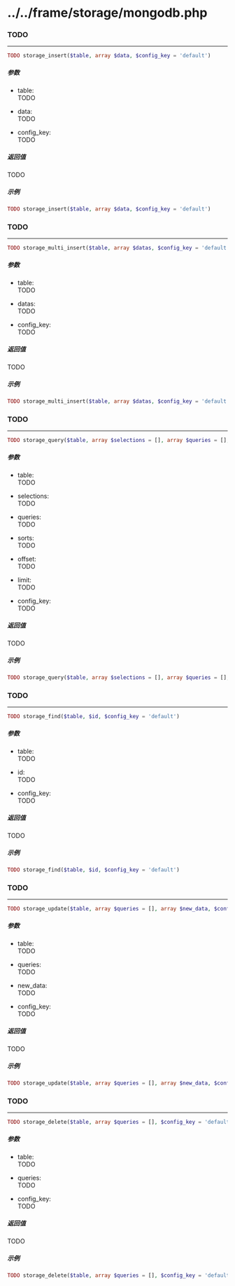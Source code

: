 # ../../frame/storage/mongodb.php












### TODO
----
```php
TODO storage_insert($table, array $data, $config_key = 'default')
```
##### 参数
- table:  
    TODO

- data:  
    TODO

- config_key:  
    TODO

##### 返回值
TODO

##### 示例
```php
TODO storage_insert($table, array $data, $config_key = 'default')
```











### TODO
----
```php
TODO storage_multi_insert($table, array $datas, $config_key = 'default')
```
##### 参数
- table:  
    TODO

- datas:  
    TODO

- config_key:  
    TODO

##### 返回值
TODO

##### 示例
```php
TODO storage_multi_insert($table, array $datas, $config_key = 'default')
```











### TODO
----
```php
TODO storage_query($table, array $selections = [], array $queries = [], array $sorts = [], $offset = 0, $limit = 1000, $config_key = 'default')
```
##### 参数
- table:  
    TODO

- selections:  
    TODO

- queries:  
    TODO

- sorts:  
    TODO

- offset:  
    TODO

- limit:  
    TODO

- config_key:  
    TODO

##### 返回值
TODO

##### 示例
```php
TODO storage_query($table, array $selections = [], array $queries = [], array $sorts = [], $offset = 0, $limit = 1000, $config_key = 'default')
```











### TODO
----
```php
TODO storage_find($table, $id, $config_key = 'default')
```
##### 参数
- table:  
    TODO

- id:  
    TODO

- config_key:  
    TODO

##### 返回值
TODO

##### 示例
```php
TODO storage_find($table, $id, $config_key = 'default')
```











### TODO
----
```php
TODO storage_update($table, array $queries = [], array $new_data, $config_key = 'default')
```
##### 参数
- table:  
    TODO

- queries:  
    TODO

- new_data:  
    TODO

- config_key:  
    TODO

##### 返回值
TODO

##### 示例
```php
TODO storage_update($table, array $queries = [], array $new_data, $config_key = 'default')
```











### TODO
----
```php
TODO storage_delete($table, array $queries = [], $config_key = 'default')
```
##### 参数
- table:  
    TODO

- queries:  
    TODO

- config_key:  
    TODO

##### 返回值
TODO

##### 示例
```php
TODO storage_delete($table, array $queries = [], $config_key = 'default')
```
